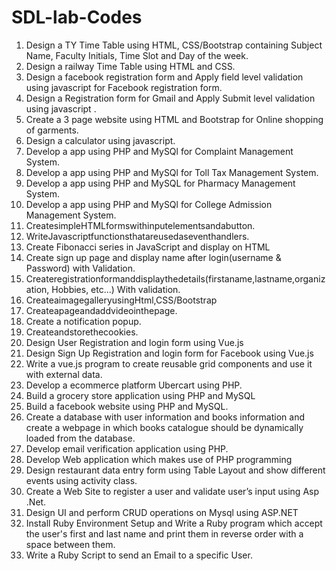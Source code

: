 # SDL-lab-Codes


1. Design a TY Time Table using HTML, CSS/Bootstrap containing Subject Name, Faculty Initials, Time Slot and Day of the week.
2. Design a railway Time Table using HTML and CSS.
3. Design a facebook registration form and Apply field level validation using javascript for Facebook registration form.
4. Design a Registration form for Gmail and Apply Submit level validation using javascript .
5. Create a 3 page website using HTML and Bootstrap for Online shopping of garments.
6. Design a calculator using javascript.
8. Develop a app using PHP and MySQl for Complaint Management System.
9. Develop a app using PHP and MySQl for Toll Tax Management System.
10. Develop a app using PHP and MySQL for Pharmacy Management System.
11. Develop a app using PHP and MySQl for College Admission Management System.
12. CreatesimpleHTMLformswithinputelementsandabutton.
13. WriteJavascriptfunctionsthatareusedaseventhandlers.
14. Create Fibonacci series in JavaScript and display on HTML
15. Create sign up page and display name after login(username &amp; Password) with
Validation.
16. Createregistrationformanddisplaythedetails(firstaname,lastname,organization,
Hobbies, etc...) With validation.
17. CreateaimagegalleryusingHtml,CSS/Bootstrap
18. Createapageandaddvideointhepage.
19. Create a notification popup.
20. Createandstorethecookies.
21. Design User Registration and login form using Vue.js
22. Design Sign Up Registration and login form for Facebook using Vue.js
23. Write a vue.js program to create reusable grid components and use it with external data.
24. Develop a ecommerce platform Ubercart using PHP.
25. Build a grocery store application using PHP and MySQL
26. Build a facebook website using PHP and MySQL.
27. Create a database with user information and books information and create a webpage in which
books catalogue should be dynamically loaded from the database.
28. Develop email verification application using PHP.
29. Develop Web application which makes use of PHP programming
30. Design restaurant data entry form using Table Layout and show different events using activity
class.
31. Create a Web Site to register a user and validate user’s input using Asp .Net.
32. Design UI and perform CRUD operations on Mysql using ASP.NET
33. Install Ruby Environment Setup and Write a Ruby program which accept the user's first and last
name and print them in reverse order with a space between them.
34. Write a Ruby Script to send an Email to a specific User.
